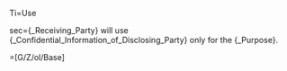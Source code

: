 Ti=Use

sec={_Receiving_Party} will use {_Confidential_Information_of_Disclosing_Party} only for the {_Purpose}.

=[G/Z/ol/Base]
